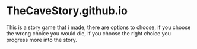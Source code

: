 # TheCaveStory.github.io
This is a story game that i made, there  are options to choose, if you choose the wrong choice you would die, if you choose the right choice you progress more into the story.
